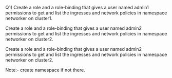 Q1) Create a role and a role-binding that gives a user named admin1 permissions to get and list the ingresses and network policies in namespace networker on cluster1.
        
Create a role and a role-binding that gives a user named admin2 permissions to get and list the ingresses and network policies in namespace networker on cluster2.
        
Create a role and a role-binding that gives a user named admin2 permissions to get and list the ingresses and network policies in namespace networker on cluster2.
    
Note:- create namespace if not there.
